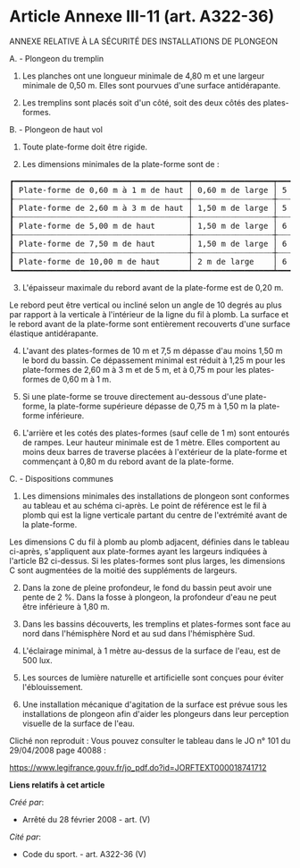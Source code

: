 # Article Annexe III-11 (art. A322-36)

ANNEXE RELATIVE À LA SÉCURITÉ DES INSTALLATIONS DE PLONGEON

A. - Plongeon du tremplin

1. Les planches ont une longueur minimale de 4,80 m et une largeur minimale de 0,50 m. Elles sont pourvues d'une surface
antidérapante.

2. Les tremplins sont placés soit d'un côté, soit des deux côtés des plates-formes.

B. - Plongeon de haut vol

1. Toute plate-forme doit être rigide.

2. Les dimensions minimales de la plate-forme sont de :

<pre>
┏━━━━━━━━━━━━━━━━━━━━━━━━━━━━━━━━━━━━━┯━━━━━━━━━━━━━━━━━┯━━━━━━━━━━━━━┓
┃ Plate-forme de 0,60 m à 1 m de haut │ 0,60 m de large │ 5 m de long ┃
┠┈┈┈┈┈┈┈┈┈┈┈┈┈┈┈┈┈┈┈┈┈┈┈┈┈┈┈┈┈┈┈┈┈┈┈┈┈┼┈┈┈┈┈┈┈┈┈┈┈┈┈┈┈┈┈┼┈┈┈┈┈┈┈┈┈┈┈┈┈┨
┃ Plate-forme de 2,60 m à 3 m de haut │ 1,50 m de large │ 5 m de long ┃
┠┈┈┈┈┈┈┈┈┈┈┈┈┈┈┈┈┈┈┈┈┈┈┈┈┈┈┈┈┈┈┈┈┈┈┈┈┈┼┈┈┈┈┈┈┈┈┈┈┈┈┈┈┈┈┈┼┈┈┈┈┈┈┈┈┈┈┈┈┈┨
┃ Plate-forme de 5,00 m de haut       │ 1,50 m de large │ 6 m de long ┃
┠┈┈┈┈┈┈┈┈┈┈┈┈┈┈┈┈┈┈┈┈┈┈┈┈┈┈┈┈┈┈┈┈┈┈┈┈┈┼┈┈┈┈┈┈┈┈┈┈┈┈┈┈┈┈┈┼┈┈┈┈┈┈┈┈┈┈┈┈┈┨
┃ Plate-forme de 7,50 m de haut       │ 1,50 m de large │ 6 m de long ┃
┠┈┈┈┈┈┈┈┈┈┈┈┈┈┈┈┈┈┈┈┈┈┈┈┈┈┈┈┈┈┈┈┈┈┈┈┈┈┼┈┈┈┈┈┈┈┈┈┈┈┈┈┈┈┈┈┼┈┈┈┈┈┈┈┈┈┈┈┈┈┨
┃ Plate-forme de 10,00 m de haut      │ 2 m de large    │ 6 m de long ┃
┗━━━━━━━━━━━━━━━━━━━━━━━━━━━━━━━━━━━━━┷━━━━━━━━━━━━━━━━━┷━━━━━━━━━━━━━┛
</pre>


3. L'épaisseur maximale du rebord avant de la plate-forme est de 0,20 m.

Le rebord peut être vertical ou incliné selon un angle de 10 degrés au plus par rapport à la verticale à l'intérieur de la
ligne du fil à plomb. La surface et le rebord avant de la plate-forme sont entièrement recouverts d'une surface élastique
antidérapante.

4. L'avant des plates-formes de 10 m et 7,5 m dépasse d'au moins 1,50 m le bord du bassin. Ce dépassement minimal est réduit
à 1,25 m pour les plate-formes de 2,60 m à 3 m et de 5 m, et à 0,75 m pour les plates-formes de 0,60 m à 1 m.

5. Si une plate-forme se trouve directement au-dessous d'une plate-forme, la plate-forme supérieure dépasse de 0,75 m à 1,50
m la plate-forme inférieure.

6. L'arrière et les cotés des plates-formes (sauf celle de 1 m) sont entourés de rampes. Leur hauteur minimale est de 1
mètre. Elles comportent au moins deux barres de traverse placées à l'extérieur de la plate-forme et commençant à 0,80 m du
rebord avant de la plate-forme.

C. - Dispositions communes

1. Les dimensions minimales des installations de plongeon sont conformes au tableau et au schéma ci-après. Le point de
référence est le fil à plomb qui est la ligne verticale partant du centre de l'extrémité avant de la plate-forme.

Les dimensions C du fil à plomb au plomb adjacent, définies dans le tableau ci-après, s'appliquent aux plate-formes ayant les
largeurs indiquées à l'article B2 ci-dessus. Si les plates-formes sont plus larges, les dimensions C sont augmentées de la
moitié des suppléments de largeurs.

2. Dans la zone de pleine profondeur, le fond du bassin peut avoir une pente de 2 %. Dans la fosse à plongeon, la profondeur
d'eau ne peut être inférieure à 1,80 m.

3. Dans les bassins découverts, les tremplins et plates-formes sont face au nord dans l'hémisphère Nord et au sud dans
l'hémisphère Sud.

4. L'éclairage minimal, à 1 mètre au-dessus de la surface de l'eau, est de 500 lux.

5. Les sources de lumière naturelle et artificielle sont conçues pour éviter l'éblouissement.

6. Une installation mécanique d'agitation de la surface est prévue sous les installations de plongeon afin d'aider les
plongeurs dans leur perception visuelle de la surface de l'eau.

Cliché non reproduit : Vous pouvez consulter le tableau dans le JO n° 101 du 29/04/2008 page 40088 : 

https://www.legifrance.gouv.fr/jo_pdf.do?id=JORFTEXT000018741712

**Liens relatifs à cet article**

_Créé par_:

  - Arrêté du 28 février 2008 - art. (V)

_Cité par_:

  - Code du sport. - art. A322-36 (V)

